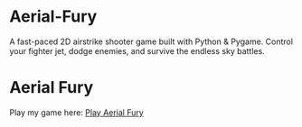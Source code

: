 # Aerial-Fury
A fast-paced 2D airstrike shooter game built with Python &amp; Pygame. Control your fighter jet, dodge enemies, and survive the endless sky battles.

# Aerial Fury

Play my game here: [Play Aerial Fury](https://yourusername.github.io/aerial-fury)

